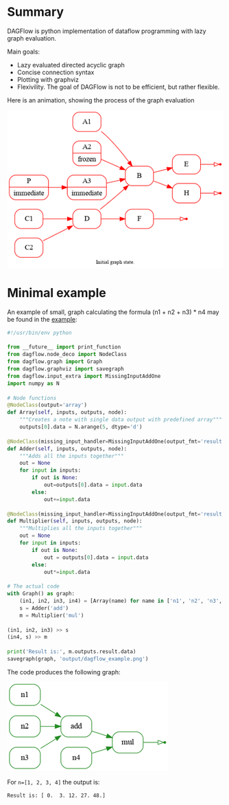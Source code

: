 # Summary

DAGFlow is python implementation of dataflow programming with lazy graph evaluation.

Main goals:
*  Lazy evaluated directed acyclic graph
*  Concise connection syntax
*  Plotting with graphviz
*  Flexivility. The goal of DAGFlow is not to be efficient, but rather flexible.

Here is an animation, showing the process of the graph evaluation

![Image](example/graph_evaluation.gif)

# Minimal example
An example of small, graph calculating the formula (n1 + n2 + n3) * n4 may be 
found in the [example](example/example.py):
```python
#!/usr/bin/env python

from __future__ import print_function
from dagflow.node_deco import NodeClass
from dagflow.graph import Graph
from dagflow.graphviz import savegraph
from dagflow.input_extra import MissingInputAddOne
import numpy as N

# Node functions
@NodeClass(output='array')
def Array(self, inputs, outputs, node):
    """Creates a note with single data output with predefined array"""
    outputs[0].data = N.arange(5, dtype='d')

@NodeClass(missing_input_handler=MissingInputAddOne(output_fmt='result'))
def Adder(self, inputs, outputs, node):
    """Adds all the inputs together"""
    out = None
    for input in inputs:
        if out is None:
            out=outputs[0].data = input.data
        else:
            out+=input.data

@NodeClass(missing_input_handler=MissingInputAddOne(output_fmt='result'))
def Multiplier(self, inputs, outputs, node):
    """Multiplies all the inputs together"""
    out = None
    for input in inputs:
        if out is None:
            out = outputs[0].data = input.data
        else:
            out*=input.data

# The actual code
with Graph() as graph:
    (in1, in2, in3, in4) = [Array(name) for name in ['n1', 'n2', 'n3', 'n4']]
    s = Adder('add')
    m = Multiplier('mul')

(in1, in2, in3) >> s
(in4, s) >> m

print('Result is:', m.outputs.result.data)
savegraph(graph, 'output/dagflow_example.png')
```

The code produces the following graph:

![Image](example/dagflow_example.png)

For `n=[1, 2, 3, 4]` the output is:
```
Result is: [ 0.  3. 12. 27. 48.]
```
